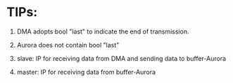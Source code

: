 # TIPs:

1. DMA adopts bool "last" to indicate the end of transmission. 

2. Aurora does not contain bool "last"

3. slave: IP for receiving data from DMA and sending data to buffer-Aurora

4. master: IP for receiving data from buffer-Aurora

